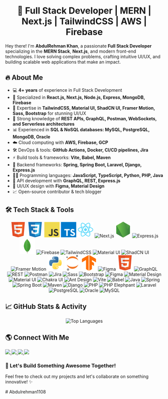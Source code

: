 <!DOCTYPE html>
<html lang="en">
<head>
    <meta charset="UTF-8">
    <meta name="viewport" content="width=device-width, initial-scale=1.0">
   
</head>
<body>

<h1 style="text-align:center;">🚀 Full Stack Developer | MERN | Next.js | TailwindCSS | AWS | Firebase</h1>

<p>Hey there! I'm <strong>AbdulRehman Khan</strong>, a passionate <strong>Full Stack Developer</strong> specializing in the <strong>MERN Stack</strong>, <strong>Next.js</strong>, and modern front-end technologies. I love solving complex problems, crafting intuitive UI/UX, and building scalable web applications that make an impact.</p>

<h2>🔥 About Me</h2>
<ul>
    <li>💻 <strong>4+ years</strong> of experience in Full Stack Development</li>
<li>🚀 Specialized in <strong>React.js, Next.js, Node.js, Express, MongoDB, Firebase</strong></li>
<li>🎨 Expertise in <strong>TailwindCSS, Material UI, ShadCN UI, Framer Motion, Sass, Bootstrap</strong> for stunning UI/UX</li>
<li>🔗 Strong knowledge of <strong>REST APIs, GraphQL, Postman, WebSockets, and Serverless architectures</strong></li>
<li>📊 Experienced in <strong>SQL & NoSQL databases: MySQL, PostgreSQL, MongoDB, Oracle</strong></li>
<li>☁️ Cloud computing with <strong>AWS, Firebase, GCP</strong></li>
<li>🛠 DevOps & tools: <strong>GitHub Actions, Docker, CI/CD pipelines, Jira</strong></li>
<li>⚡ Build tools & frameworks: <strong>Vite, Babel, Maven</strong></li>
<li>📜 Backend frameworks: <strong>Spring, Spring Boot, Laravel, Django, Express.js</strong></li>
<li>👨‍💻 Programming languages: <strong>JavaScript, TypeScript, Python, PHP, Java</strong></li>
<li>📱 API development with <strong>GraphQL, REST, Express.js</strong></li>
<li>📐 UI/UX design with <strong>Figma, Material Design</strong></li>
<li>📈 Open-source contributor & tech blogger</li>

</ul>

<h2>🛠️ Tech Stack & Tools</h2>
<div class="tech-icons" align="center">
    <img src="https://raw.githubusercontent.com/devicons/devicon/master/icons/html5/html5-original.svg" width="50" height="50" alt="HTML5"/>
    <img src="https://raw.githubusercontent.com/devicons/devicon/master/icons/css3/css3-original.svg" width="50" height="50" alt="CSS3"/>
    <img src="https://raw.githubusercontent.com/devicons/devicon/master/icons/javascript/javascript-original.svg" width="50" height="50" alt="JavaScript"/>
    <img src="https://raw.githubusercontent.com/devicons/devicon/master/icons/typescript/typescript-original.svg" width="50" height="50" alt="TypeScript"/>
    <img src="https://raw.githubusercontent.com/devicons/devicon/master/icons/react/react-original.svg" width="50" height="50" alt="React.js"/>
    <img src="https://velog.velcdn.com/images/wish/post/ae424c35-84f8-411c-85f5-c96890ed2a1a/image.png" width="50" height="50" alt="Next.js"/>
    <img src="https://raw.githubusercontent.com/devicons/devicon/master/icons/nodejs/nodejs-original.svg" width="50" height="50" alt="Node.js"/>
    <img src="https://logowik.com/content/uploads/images/express5502.logowik.com.webp" width="50" height="50" alt="Express.js"/>
    <img src="https://raw.githubusercontent.com/devicons/devicon/master/icons/mongodb/mongodb-original.svg" width="50" height="50" alt="MongoDB"/>
    <img src="https://www.vectorlogo.zone/logos/firebase/firebase-icon.svg" width="50" height="50" alt="Firebase"/>
    <img src="https://cdn.worldvectorlogo.com/logos/tailwindcss.svg" width="50" height="50" alt="TailwindCSS"/>
    <img src="https://cdn.worldvectorlogo.com/logos/material-ui-1.svg" width="50" height="50" alt="Material UI"/>
    <img src="https://encrypted-tbn0.gstatic.com/images?q=tbn:ANd9GcRzwGlVZZHk0G-kljseVfcQ2u02c50DDWLDjVrcpCodmpx2OPI600m78uY&s" width="50" height="50" alt="ShadCN UI"/>
    <img src="https://www.vectorlogo.zone/logos/framer/framer-icon.svg" width="50" height="50" alt="Framer Motion"/>
    <img src="https://raw.githubusercontent.com/devicons/devicon/master/icons/python/python-original.svg" width="50" height="50" alt="Python"/>
    <img src="https://raw.githubusercontent.com/devicons/devicon/master/icons/jupyter/jupyter-original.svg" width="50" height="50" alt="Jupyter Notebook"/>
    <img src="https://raw.githubusercontent.com/devicons/devicon/master/icons/tensorflow/tensorflow-original.svg" width="50" height="50" alt="TensorFlow"/>
    <img src="https://www.vectorlogo.zone/logos/figma/figma-icon.svg" width="50" height="50" alt="Figma"/>
    <img src="https://raw.githubusercontent.com/devicons/devicon/master/icons/html5/html5-original.svg" width="50" height="50" alt="HTML5"/>
<img src="https://raw.githubusercontent.com/marwin1991/profile-technology-icons/refs/heads/main/icons/graphql.png" width="50" height="50" alt="GraphQL"/>
<img src="https://raw.githubusercontent.com/marwin1991/profile-technology-icons/refs/heads/main/icons/rest.png" width="50" height="50" alt="REST"/>
<img src="https://raw.githubusercontent.com/marwin1991/profile-technology-icons/refs/heads/main/icons/postman.png" width="50" height="50" alt="Postman"/>
<img src="https://raw.githubusercontent.com/marwin1991/profile-technology-icons/refs/heads/main/icons/jira.png" width="50" height="50" alt="Jira"/>
<img src="https://raw.githubusercontent.com/marwin1991/profile-technology-icons/refs/heads/main/icons/sass.png" width="50" height="50" alt="Sass"/>
<img src="https://raw.githubusercontent.com/marwin1991/profile-technology-icons/refs/heads/main/icons/bootstrap.png" width="50" height="50" alt="Bootstrap"/>
<img src="https://raw.githubusercontent.com/marwin1991/profile-technology-icons/refs/heads/main/icons/figma.png" width="50" height="50" alt="Figma"/>
<img src="https://raw.githubusercontent.com/marwin1991/profile-technology-icons/refs/heads/main/icons/material_design.png" width="50" height="50" alt="Material Design"/>
<img src="https://raw.githubusercontent.com/marwin1991/profile-technology-icons/refs/heads/main/icons/material_ui.png" width="50" height="50" alt="Material UI"/>
<img src="https://raw.githubusercontent.com/marwin1991/profile-technology-icons/refs/heads/main/icons/chakra_ui.png" width="50" height="50" alt="Chakra UI"/>
<img src="https://raw.githubusercontent.com/marwin1991/profile-technology-icons/refs/heads/main/icons/ant_design.png" width="50" height="50" alt="Ant Design"/>
<img src="https://raw.githubusercontent.com/marwin1991/profile-technology-icons/refs/heads/main/icons/vite.png" width="50" height="50" alt="Vite"/>
<img src="https://raw.githubusercontent.com/marwin1991/profile-technology-icons/refs/heads/main/icons/babel.png" width="50" height="50" alt="Babel"/>
<img src="https://raw.githubusercontent.com/marwin1991/profile-technology-icons/refs/heads/main/icons/java.png" width="50" height="50" alt="Java"/>
<img src="https://raw.githubusercontent.com/marwin1991/profile-technology-icons/refs/heads/main/icons/spring.png" width="50" height="50" alt="Spring"/>
<img src="https://raw.githubusercontent.com/marwin1991/profile-technology-icons/refs/heads/main/icons/spring_boot.png" width="50" height="50" alt="Spring Boot"/>
<img src="https://raw.githubusercontent.com/marwin1991/profile-technology-icons/refs/heads/main/icons/maven.png" width="50" height="50" alt="Maven"/>
<img src="https://raw.githubusercontent.com/marwin1991/profile-technology-icons/refs/heads/main/icons/django.png" width="50" height="50" alt="Django"/>
<img src="https://raw.githubusercontent.com/marwin1991/profile-technology-icons/refs/heads/main/icons/php.png" width="50" height="50" alt="PHP"/>
<img src="https://raw.githubusercontent.com/marwin1991/profile-technology-icons/refs/heads/main/icons/php_(elephpant).png" width="50" height="50" alt="PHP Elephpant"/>
<img src="https://raw.githubusercontent.com/marwin1991/profile-technology-icons/refs/heads/main/icons/laravel.png" width="50" height="50" alt="Laravel"/>
<img src="https://raw.githubusercontent.com/marwin1991/profile-technology-icons/refs/heads/main/icons/postgresql.png" width="50" height="50" alt="PostgreSQL"/>
<img src="https://raw.githubusercontent.com/marwin1991/profile-technology-icons/refs/heads/main/icons/oracle.png" width="50" height="50" alt="Oracle"/>
<img src="https://raw.githubusercontent.com/marwin1991/profile-technology-icons/refs/heads/main/icons/mysql.png" width="50" height="50" alt="MySQL"/>

</div>

<h2>📈 GitHub Stats & Activity</h2>
<div class="stats" align="center">
    <!-- <img src="https://github-readme-stats.vercel.app/api?username=AbdulRehman1108&show_icons=true&theme=radical&custom_title=My%20GitHub%20Stats&count_private=true&include_all_commits=true&hide_rank=false&line_height=28" alt="GitHub Stats" /> -->
    <img src="https://github-readme-stats.vercel.app/api/top-langs/?username=AbdulRehman1108&layout=compact&theme=radical&langs_count=10&custom_title=Most%20Used%20Languages&hide=php&langs=JavaScript,TypeScript,HTML,CSS,Python,Jupyter%20Notebook,Bash,C++,Go,Rust,TensorFlow" alt="Top Languages" />
</div>

<h2>🌎 Connect With Me</h2>
<p>
    <a href="https://www.linkedin.com/in/abdul-rehman-khan-2a4086265/" target="_blank">
        <img src="https://img.shields.io/badge/LinkedIn-blue?style=flat&logo=linkedin"/>
    </a>
    <a href="mailto:kmani11811@gmail.com" target="_blank">
        <img src="https://img.shields.io/badge/Email-red?style=flat&logo=gmail"/>
    </a>
    <a href="https://www.instagram.com/abdul.rehman.khan_/" target="_blank">
        <img src="https://img.shields.io/badge/Instagram-purple?style=flat&logo=instagram"/>
    </a>
    <a href="https://www.fiverr.com/sellers/abdul_rehman181/" target="_blank">
        <img src="https://img.shields.io/badge/Fiverr-green?style=flat&logo=fiverr"/>
    </a>
</p>


<h3>🚀 Let's Build Something Awesome Together!</h3>
<p>Feel free to check out my projects and let's collaborate on something innovative! ✨</p>

</body>
</html>

#   A b d u l r e h m a n 1 1 0 8 
 
 